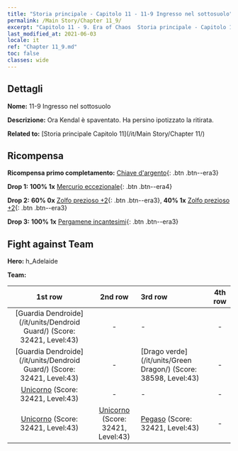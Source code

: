 ```yaml
---
title: "Storia principale - Capitolo 11 - 11-9 Ingresso nel sottosuolo"
permalink: /Main Story/Chapter 11_9/
excerpt: "Capitolo 11 - 9. Era of Chaos  Storia principale - Capitolo 11_9. 11-9 Ingresso nel sottosuolo"
last_modified_at: 2021-06-03
locale: it
ref: "Chapter 11_9.md"
toc: false
classes: wide
---
```


## Dettagli

 **Nome:** 11-9 Ingresso nel sottosuolo

 **Descrizione:** Ora Kendal è spaventato. Ha persino ipotizzato la ritirata.

 **Related to:** [Storia principale Capitolo 11](/it/Main Story/Chapter 11/)

## Ricompensa

 **Ricompensa primo completamento:** [Chiave d'argento](/ItemsIT/con_693/){: .btn .btn--era3}

 **Drop 1:** **100% 1x** [Mercurio eccezionale](/ItemsIT/mat_35/){: .btn .btn--era4}

 **Drop 2:** **60% 0x** [Zolfo prezioso +2](/ItemsIT/mat_29/){: .btn .btn--era3}, **40% 1x** [Zolfo prezioso +2](/ItemsIT/mat_29/){: .btn .btn--era3}

 **Drop 3:** **100% 1x** [Pergamene incantesimi](/ItemsIT/con_694/){: .btn .btn--era3}


## Fight against Team
 **Hero:** h_Adelaide

 **Team:**


  | 1st row | 2nd row | 3rd row | 4th row |
  |:----:|:----:|:----|:----:|
  | [Guardia Dendroide](/it/units/Dendroid Guard/) (Score: 32421, Level:43)  | - | - | - |
  | [Guardia Dendroide](/it/units/Dendroid Guard/) (Score: 32421, Level:43)  | - | [Drago verde](/it/units/Green Dragon/) (Score: 38598, Level:43)  | - |
  | [Unicorno](/it/units/Unicorn/) (Score: 32421, Level:43)  | - | - | - |
  | [Unicorno](/it/units/Unicorn/) (Score: 32421, Level:43)  | [Unicorno](/it/units/Unicorn/) (Score: 32421, Level:43)  | [Pegaso](/it/units/Pegasus/) (Score: 32421, Level:43)  | - |


